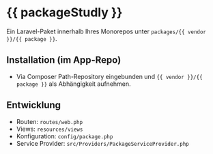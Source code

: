 # {{ packageStudly }}

Ein Laravel-Paket innerhalb Ihres Monorepos unter `packages/{{ vendor }}/{{ package }}`.

## Installation (im App-Repo)

- Via Composer Path-Repository eingebunden und `{{ vendor }}/{{ package }}` als Abhängigkeit aufnehmen.

## Entwicklung

- Routen: `routes/web.php`
- Views: `resources/views`
- Konfiguration: `config/package.php`
- Service Provider: `src/Providers/PackageServiceProvider.php`
